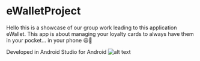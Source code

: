 # eWalletProject
Hello this is a showcase of our group work leading to this application eWallet. This app is about managing your loyalty cards to always have them in your pocket... in your phone 😃📱

Developed in Android Studio for Android 
![alt text](cover.png "Homepage cover")
